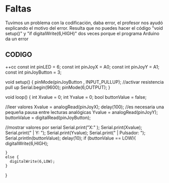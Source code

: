 # Faltas

Tuvimos un problema con la codificación, daba error, el profesor nos ayudó explicando el motivo del error. Resulta que no puedes hacer el código "void setup()" y "if digitalWrite(6,HIGH)" dos veces porque el programa Arduino da un error

## CODIGO 
++cc
const int pinLED = 6;
const int pinJoyX = A0;
const int pinJoyY = A1;
const int pinJoyButton = 3;

void setup() {
   pinMode(pinJoyButton , INPUT_PULLUP);   //activar resistencia pull up 
   Serial.begin(9600);
   pinMode(6,OUTPUT);
}

void loop() {
   int Xvalue = 0;
   int Yvalue = 0;
   bool buttonValue = false;

   //leer valores
   Xvalue = analogRead(pinJoyX);
   delay(100);                 //es necesaria una pequeña pausa entre lecturas analógicas
   Yvalue = analogRead(pinJoyY);
   buttonValue = digitalRead(pinJoyButton);

   //mostrar valores por serial
   Serial.print("X:" );
   Serial.print(Xvalue);
   Serial.print(" | Y: ");
   Serial.print(Yvalue);
   Serial.print(" | Pulsador: ");
   Serial.println(buttonValue);
   delay(10);
   if (buttonValue == LOW){
    digitalWrite(6,HIGH);
  
    }
    else {
      digitalWrite(6,LOW);
    }
}

